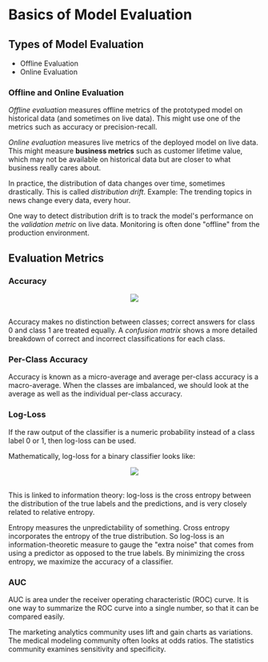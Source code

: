 # Basics of Model Evaluation

## Types of  Model Evaluation

- Offline Evaluation
- Online Evaluation

### Offline and Online Evaluation

*Offline evaluation* measures offline metrics of the prototyped model on historical data (and sometimes on live data). This might use one of the metrics such as accuracy or precision-recall.

*Online evaluation* measures live metrics of the deployed model on live data. This might measure **business metrics** such as customer lifetime value, which may not be available on historical data but are closer to what business really cares about.

In practice, the distribution of data changes over time, sometimes drastically. This is called *distribution drift*. Example: The trending topics in news change every data, every hour.

One way to detect distribution drift is to track the model's performance on the *validation metric* on live data. Monitoring is often done "offline" from the production environment.

## Evaluation Metrics

### Accuracy

<div align="center"><img style="background: white;" src="https://render.githubusercontent.com/render/math?math=\text{Accuracy} = \frac{\text{No. of correct predictions}}{\text{Total observations}}"></div></br>

Accuracy makes no distinction between classes; correct answers for class 0 and class 1 are treated equally. A *confusion matrix* shows a more detailed breakdown of correct and incorrect classifications for each class.

### Per-Class Accuracy

Accuracy is known as a micro-average and average per-class accuracy is a macro-average. When the classes are imbalanced, we should look at the average as well as the individual per-class accuracy.

### Log-Loss

If the raw output of the classifier is a numeric probability instead of a class label 0 or 1, then log-loss can be used.

Mathematically, log-loss for a binary classifier looks like:

<div align="center"><img style="background: white;" src="https://render.githubusercontent.com/render/math?math=\text{Log-loss} = -\frac{1}{N}\sum_{i=1}^{N} y_{i} log p_{i} %2B (1-y_{i})log(1-p_{i})"></div></br>

This is linked to information theory: log-loss is the cross entropy between the distribution of the true labels and the predictions, and is very closely related to relative entropy.

Entropy measures the unpredictability of something. Cross entropy incorporates the entropy of the true distribution. So log-loss is an information-theoretic measure to gauge the "extra noise" that comes from using a predictor as opposed to the true labels. By minimizing the cross entropy, we maximize the accuracy of a classifier.

### AUC

AUC is area under the receiver operating characteristic (ROC) curve. It is one way to summarize the ROC curve into a single number, so that it can be compared easily.

The marketing analytics community uses lift and gain charts as variations. The medical modeling community often looks at odds ratios. The statistics community examines sensitivity and specificity.
